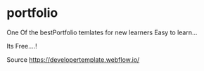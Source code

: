 # portfolio

One Of the bestPortfolio temlates for new learners 
Easy to learn...

Its Free....!

Source https://developertemplate.webflow.io/
